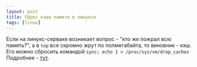 ```yaml
---
layout: post
title: Сброс кэша памяти в линуксе
tags: [linux]
---
```

Если на линукс-серваке возникает вопрос - "кто же пожрал всю память?", а в `top` все скромно жрут по полмегабайта, то виновник - кэш. Его можно сбросить командой `sync; echo 1 > /proc/sys/vm/drop_caches`
Подробнее - [тут](https://www.tecmint.com/clear-ram-memory-cache-buffer-and-swap-space-on-linux/).
